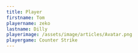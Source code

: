 ```yaml
---
title: Player
firstname: Tom
playername: zeko
lastname: Dilly
playerimage: /assets/image/articles/Avatar.png
playergame: Counter Strike
---
```


